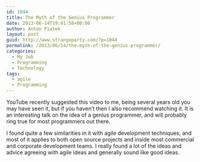 ```yaml
---
id: 1044
title: The Myth of the Genius Programmer
date: 2013-06-14T19:41:58+00:00
author: Anton Piatek
layout: post
guid: http://www.strangeparty.com/?p=1044
permalink: /2013/06/14/the-myth-of-the-genius-programmer/
categories:
  - My Job
  - Programming
  - Technology
tags:
  - agile
  - Programming
---
```

YouTube recently suggested this video to me, being several years old you may have seen it, but if you haven&#8217;t then I also recommend watching it. It is an interesting talk on the idea of a genius programmer, and will probably ring true for most programmers out there.



I found quite a few similarities in it with agile development techniques, and most of it applies to both open source projects and inside most commercial and corporate development teams. I really found a lot of the ideas and advice agreeing with agile ideas and generally sound like good ideas.